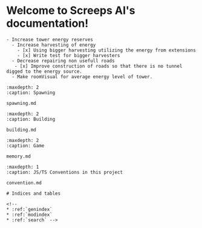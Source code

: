 # Welcome to Screeps AI's documentation!

```{admonition} Task list
- Increase tower energy reserves
  - Increase harvesting of energy
    - [x] Using bigger harvesting utilizing the energy from extensions
    - [x] Write test for bigger harvesters
  - Decrease repairing non usefull roads
   - [x] Improve construction of roads so that there is no tunnel digged to the energy source.
  - Make roomVisual for average energy level of tower.

```

```{toctree}
:maxdepth: 2
:caption: Spawning

spawning.md
```

```{toctree}
:maxdepth: 2
:caption: Building

building.md
```

```{toctree}
:maxdepth: 2
:caption: Game

memory.md
```

```{toctree}
:maxdepth: 1
:caption: JS/TS Conventions in this project

convention.md

# Indices and tables

<!--
* :ref:`genindex`
* :ref:`modindex`
* :ref:`search` -->
```
